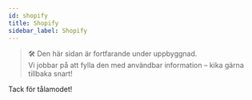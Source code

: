 ```yaml
---
id: shopify
title: Shopify
sidebar_label: Shopify
---
```

> 🛠️ Den här sidan är fortfarande under uppbyggnad.  
> Vi jobbar på att fylla den med användbar information – kika gärna tillbaka snart!

Tack för tålamodet!
